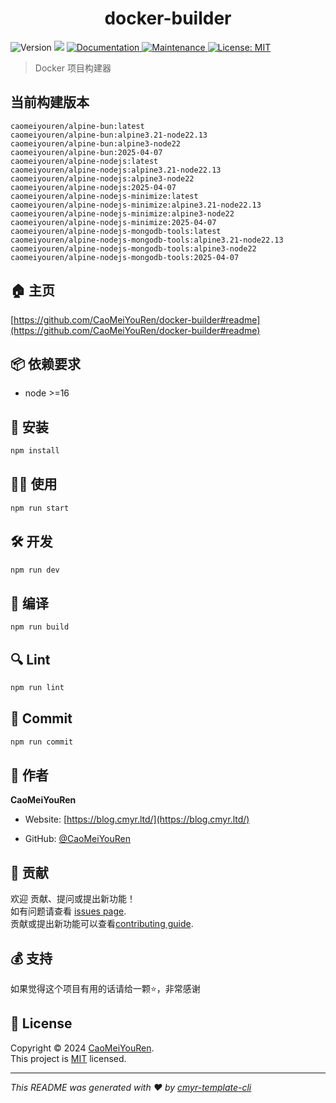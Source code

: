 <h1 align="center">docker-builder </h1>
<p>
  <img alt="Version" src="https://img.shields.io/github/package-json/v/CaoMeiYouRen/docker-builder.svg" />
  <img src="https://img.shields.io/badge/node-%3E%3D16-blue.svg" />
  <a href="https://github.com/CaoMeiYouRen/docker-builder#readme" target="_blank">
    <img alt="Documentation" src="https://img.shields.io/badge/documentation-yes-brightgreen.svg" />
  </a>
  <a href="https://github.com/CaoMeiYouRen/docker-builder/graphs/commit-activity" target="_blank">
    <img alt="Maintenance" src="https://img.shields.io/badge/Maintained%3F-yes-green.svg" />
  </a>
  <a href="https://github.com/CaoMeiYouRen/docker-builder/blob/master/LICENSE" target="_blank">
    <img alt="License: MIT" src="https://img.shields.io/github/license/CaoMeiYouRen/docker-builder?color=yellow" />
  </a>
</p>


> Docker 项目构建器

## 当前构建版本

<!-- DOCKER_START -->
```
caomeiyouren/alpine-bun:latest
caomeiyouren/alpine-bun:alpine3.21-node22.13
caomeiyouren/alpine-bun:alpine3-node22
caomeiyouren/alpine-bun:2025-04-07
caomeiyouren/alpine-nodejs:latest
caomeiyouren/alpine-nodejs:alpine3.21-node22.13
caomeiyouren/alpine-nodejs:alpine3-node22
caomeiyouren/alpine-nodejs:2025-04-07
caomeiyouren/alpine-nodejs-minimize:latest
caomeiyouren/alpine-nodejs-minimize:alpine3.21-node22.13
caomeiyouren/alpine-nodejs-minimize:alpine3-node22
caomeiyouren/alpine-nodejs-minimize:2025-04-07
caomeiyouren/alpine-nodejs-mongodb-tools:latest
caomeiyouren/alpine-nodejs-mongodb-tools:alpine3.21-node22.13
caomeiyouren/alpine-nodejs-mongodb-tools:alpine3-node22
caomeiyouren/alpine-nodejs-mongodb-tools:2025-04-07
```
<!-- DOCKER_END -->

## 🏠 主页

[https://github.com/CaoMeiYouRen/docker-builder#readme](https://github.com/CaoMeiYouRen/docker-builder#readme)


## 📦 依赖要求


- node >=16

## 🚀 安装

```sh
npm install
```

## 👨‍💻 使用

```sh
npm run start
```

## 🛠️ 开发

```sh
npm run dev
```

## 🔧 编译

```sh
npm run build
```

## 🔍 Lint

```sh
npm run lint
```

## 💾 Commit

```sh
npm run commit
```


## 👤 作者


**CaoMeiYouRen**

* Website: [https://blog.cmyr.ltd/](https://blog.cmyr.ltd/)

* GitHub: [@CaoMeiYouRen](https://github.com/CaoMeiYouRen)


## 🤝 贡献

欢迎 贡献、提问或提出新功能！<br />如有问题请查看 [issues page](https://github.com/CaoMeiYouRen/docker-builder/issues). <br/>贡献或提出新功能可以查看[contributing guide](https://github.com/CaoMeiYouRen/docker-builder/blob/master/CONTRIBUTING.md).

## 💰 支持

如果觉得这个项目有用的话请给一颗⭐️，非常感谢

## 📝 License

Copyright © 2024 [CaoMeiYouRen](https://github.com/CaoMeiYouRen).<br />
This project is [MIT](https://github.com/CaoMeiYouRen/docker-builder/blob/master/LICENSE) licensed.

***
_This README was generated with ❤️ by [cmyr-template-cli](https://github.com/CaoMeiYouRen/cmyr-template-cli)_
